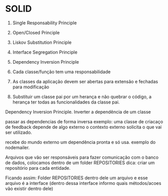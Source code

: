 # SOLID

1. Single Responsability Principle
2. Open/Closed Principle
3. Liskov Substitution Principle
4. Interface Segregation Principle
5. Dependency Inversion Principle

6. Cada classe/função tem uma responsabilidade
7. As classes da aplicação devem ser abertas para extensão e fechadas para modificação
8. Substituir um classe pai por um herança e não quebrar o código, a herança ter todas as funcionalidades da classe pai.

Dependency Inversion Principle.
Inverter a dependência de um classe

passar as dependencias de forma inversa
exemplo:
uma classe de criacaço de feedback depende de algo externo
o contexto externo solicita o que vai ser utilizado.

recebe do mundo externo um dependência pronta e só usa.
exemplo do nodemailer.

Arquivos que vão ser responsáveis para fazer comunicação com
o banco de dados, colocamos dentro de um folder REPOSITORIES
dica: criar um repositório para cada entidade.

Ficando assim: Folder REPOSITORIES
dentro dele um arquivo e esse arquivo
é a interface (dentro dessa interface
informo quais métodos/acoes vão existir dentro dele)

